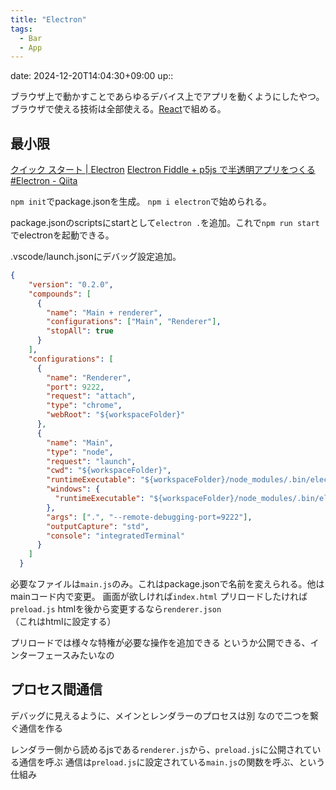```yaml
---
title: "Electron"
tags:
  - Bar
  - App
---
```


date: 2024-12-20T14:04:30+09:00
up:: 

ブラウザ上で動かすことであらゆるデバイス上でアプリを動くようにしたやつ。
ブラウザで使える技術は全部使える。[React](../Library/React.md)で組める。

## 最小限
[クイック スタート | Electron](https://www.electronjs.org/ja/docs/latest/tutorial/quick-start)
[Electron Fiddle + p5js で半透明アプリをつくる #Electron - Qiita](https://qiita.com/mathrax-s/items/b280c893dd7b202ba8ea)

`npm init`でpackage.jsonを生成。
`npm i electron`で始められる。

package.jsonのscriptsにstartとして`electron .`を追加。これで`npm run start`でelectronを起動できる。

.vscode/launch.jsonにデバッグ設定追加。
```json
{
    "version": "0.2.0",
    "compounds": [
      {
        "name": "Main + renderer",
        "configurations": ["Main", "Renderer"],
        "stopAll": true
      }
    ],
    "configurations": [
      {
        "name": "Renderer",
        "port": 9222,
        "request": "attach",
        "type": "chrome",
        "webRoot": "${workspaceFolder}"
      },
      {
        "name": "Main",
        "type": "node",
        "request": "launch",
        "cwd": "${workspaceFolder}",
        "runtimeExecutable": "${workspaceFolder}/node_modules/.bin/electron",
        "windows": {
          "runtimeExecutable": "${workspaceFolder}/node_modules/.bin/electron.cmd"
        },
        "args": [".", "--remote-debugging-port=9222"],
        "outputCapture": "std",
        "console": "integratedTerminal"
      }
    ]
  }
```

必要なファイルは`main.js`のみ。これはpackage.jsonで名前を変えられる。他はmainコード内で変更。
画面が欲しければ`index.html`
プリロードしたければ`preload.js`
htmlを後から変更するなら`renderer.json`（これはhtmlに設定する）

プリロードでは様々な特権が必要な操作を追加できる
というか公開できる、インターフェースみたいなの

## プロセス間通信
デバッグに見えるように、メインとレンダラーのプロセスは別
なので二つを繋ぐ通信を作る

レンダラー側から読めるjsである`renderer.js`から、`preload.js`に公開されている通信を呼ぶ
通信は`preload.js`に設定されている`main.js`の関数を呼ぶ、という仕組み

